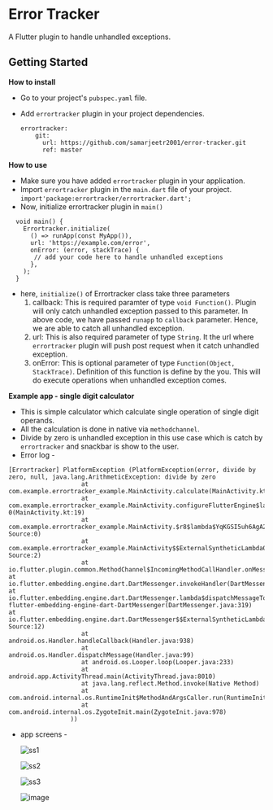# Error Tracker

A Flutter plugin to handle unhandled exceptions.

## Getting Started

**How to install**

* Go to your project's `pubspec.yaml` file.
* Add `errortracker` plugin in your project dependencies.

  ```
  errortracker:
      git:
        url: https://github.com/samarjeetr2001/error-tracker.git
        ref: master

  ```
  
**How to use**

* Make sure you have added `errortracker` plugin in your application.
* Import `errortracker` plugin in the `main.dart` file of your project.
  `import'package:errortracker/errortracker.dart';`
* Now, initialize errortracker plugin in `main()`

```
  void main() {
    Errortracker.initialize(
      () => runApp(const MyApp()),
      url: 'https://example.com/error',
      onError: (error, stackTrace) {
       // add your code here to handle unhandled exceptions 
      },
    );
  }
  ```
  
 * here, `initialize()` of Errortracker class take three parameters
   1. callback: This is required paramter of type `void Function()`. Plugin will only catch unhandled exception passed to this parameter.
    In above code, we have passed `runapp` to `callback` parameter. Hence, we are able to catch all unhandled exception.
   2. url: This is also required parameter of type `String`. It the url where `errortracker` plugin will push post request when it catch unhandled exception.
   3. onError: This is optional parameter of type `Function(Object, StackTrace)`. Definition of this function is define by the you. This will do execute operations when unhandled exception comes.


**Example app - single digit calculator**

* This is simple calculator which calculate single operation of single digit operands.
* All the calculation is done in native via `methodchannel`.
* Divide by zero is unhandled exception in this use case which is catch by `errortracker` and snackbar is show to the user.
* Error log -
```
[Errortracker] PlatformException (PlatformException(error, divide by zero, null, java.lang.ArithmeticException: divide by zero
                 	at com.example.errortracker_example.MainActivity.calculate(MainActivity.kt:36)
                 	at com.example.errortracker_example.MainActivity.configureFlutterEngine$lambda-0(MainActivity.kt:19)
                 	at com.example.errortracker_example.MainActivity.$r8$lambda$YqKGSI5uh6AgA2fIZwDZZFk4Rus(Unknown Source:0)
                 	at com.example.errortracker_example.MainActivity$$ExternalSyntheticLambda0.onMethodCall(Unknown Source:2)
                 	at io.flutter.plugin.common.MethodChannel$IncomingMethodCallHandler.onMessage(MethodChannel.java:262)
at io.flutter.embedding.engine.dart.DartMessenger.invokeHandler(DartMessenger.java:295)
at io.flutter.embedding.engine.dart.DartMessenger.lambda$dispatchMessageToQueue$0$io-flutter-embedding-engine-dart-DartMessenger(DartMessenger.java:319)
at io.flutter.embedding.engine.dart.DartMessenger$$ExternalSyntheticLambda0.run(Unknown Source:12)
                 	at android.os.Handler.handleCallback(Handler.java:938)
                 	at android.os.Handler.dispatchMessage(Handler.java:99)
                 	at android.os.Looper.loop(Looper.java:233)
                 	at android.app.ActivityThread.main(ActivityThread.java:8010)
                 	at java.lang.reflect.Method.invoke(Native Method)
                 	at com.android.internal.os.RuntimeInit$MethodAndArgsCaller.run(RuntimeInit.java:631)
                 	at com.android.internal.os.ZygoteInit.main(ZygoteInit.java:978)
                 ))

```
* app screens -

  ![ss1](https://user-images.githubusercontent.com/61595281/182706351-cd641911-fac6-4332-acd9-2818b6c44189.jpeg)
   
  ![ss2](https://user-images.githubusercontent.com/61595281/182706363-98d04c8e-ff98-407d-84cf-a07c67828389.jpeg)
  
  ![ss3](https://user-images.githubusercontent.com/61595281/182706371-12d2ffd2-c29b-4ece-a338-1e93ddbf861e.jpeg)
  
  ![image](https://user-images.githubusercontent.com/61595281/182710738-7836079c-0453-4deb-b9dd-e5503ceca7d2.png)
